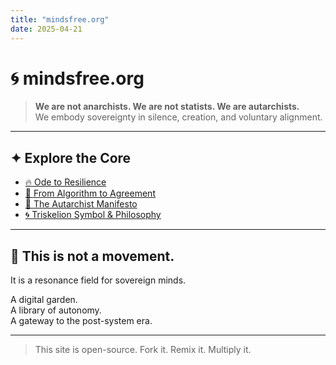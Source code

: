 ```yaml
---
title: "mindsfree.org"
date: 2025-04-21
---
```


# 🌀 mindsfree.org

> **We are not anarchists. We are not statists. We are autarchists.**  
> We embody sovereignty in silence, creation, and voluntary alignment.

---

## ✦ Explore the Core

- [🔥 Ode to Resilience](/ode/)
- [📖 From Algorithm to Agreement](/book/)
- [📜 The Autarchist Manifesto](/manifesto/)
- [🌀 Triskelion Symbol & Philosophy](/triskelion/)

---

## 🧠 This is not a movement.
It is a resonance field for sovereign minds.

A digital garden.  
A library of autonomy.  
A gateway to the post-system era.

---

> This site is open-source. Fork it. Remix it. Multiply it.
